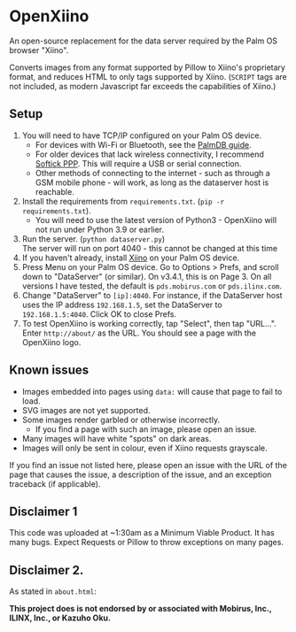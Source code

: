 # OpenXiino
An open-source replacement for the data server required by the Palm OS browser "Xiino".

Converts images from any format supported by Pillow to Xiino's proprietary format, and reduces HTML to only tags supported by Xiino. (`SCRIPT` tags are not included, as modern Javascript far exceeds the capabilities of Xiino.)

## Setup
1. You will need to have TCP/IP configured on your Palm OS device.
    - For devices with Wi-Fi or Bluetooth, see the [PalmDB guide](https://palmdb.net/help/internet-connect).
    - For older devices that lack wireless connectivity, I recommend [Softick PPP](https://palmdb.net/app/softick-ppp). This will require a USB or serial connection.
    - Other methods of connecting to the internet - such as through a GSM mobile phone - will work, as long as the dataserver host is reachable.
2. Install the requirements from `requirements.txt`. (`pip -r requirements.txt`).
    - You will need to use the latest version of Python3 - OpenXiino will not run under Python 3.9 or earlier.
3. Run the server. (`python dataserver.py`)  
The server will run on port 4040 - this cannot be changed at this time
4. If you haven't already, install [Xiino](https://palmdb.net/app/xiino) on your Palm OS device.
5. Press Menu on your Palm OS device. Go to Options > Prefs, and scroll down to "DataServer" (or similar). On v3.4.1, this is on Page 3. On all versions I have tested, the default is `pds.mobirus.com` or `pds.ilinx.com`. 
6. Change "DataServer" to `[ip]:4040`. For instance, if the DataServer host uses the IP address `192.168.1.5`, set the DataServer to `192.168.1.5:4040`. Click OK to close Prefs.
7. To test OpenXiino is working correctly, tap "Select", then tap "URL...". Enter `http://about/` as the URL. You should see a page with the OpenXiino logo.

## Known issues
- Images embedded into pages using `data:` will cause that page to fail to load.
- SVG images are not yet supported.
- Some images render garbled or otherwise incorrectly. 
    - If you find a page with such an image, please open an issue.
- Many images will have white "spots" on dark areas.
- Images will only be sent in colour, even if Xiino requests grayscale.

If you find an issue not listed here, please open an issue with the URL of the page that causes the issue, a description of the issue, and an exception traceback (if applicable).

## Disclaimer 1
This code was uploaded at ~1:30am as a Minimum Viable Product. It has many bugs. Expect Requests or Pillow to throw exceptions on many pages.

## Disclaimer 2.
As stated in `about.html`:

**This project does is not endorsed by or associated with Mobirus, Inc., ILINX, Inc., or Kazuho Oku.**
